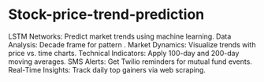# Stock-price-trend-prediction
LSTM Networks: Predict market trends using machine learning. Data Analysis: Decade frame for pattern . Market Dynamics: Visualize trends with price vs. time charts. Technical Indicators: Apply 100-day and 200-day moving averages. SMS Alerts: Get Twilio reminders for mutual fund events. Real-Time Insights: Track daily top gainers via web scraping.
